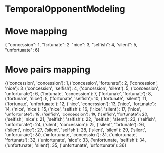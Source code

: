 # TemporalOpponentModeling

# Move mapping

{   "concession": 1,
    "fortunate": 2,
    "nice": 3,
    "selfish": 4,
    "silent": 5,
    "unfortunate": 6}

# Move pairs mapping
{('concession', 'concession'): 1,
 ('concession', 'fortunate'): 2,
 ('concession', 'nice'): 3,
 ('concession', 'selfish'): 4,
 ('concession', 'silent'): 5,
 ('concession', 'unfortunate'): 6,
 ('fortunate', 'concession'): 7,
 ('fortunate', 'fortunate'): 8,
 ('fortunate', 'nice'): 9,
 ('fortunate', 'selfish'): 10,
 ('fortunate', 'silent'): 11,
 ('fortunate', 'unfortunate'): 12,
 ('nice', 'concession'): 13,
 ('nice', 'fortunate'): 14,
 ('nice', 'nice'): 15,
 ('nice', 'selfish'): 16,
 ('nice', 'silent'): 17,
 ('nice', 'unfortunate'): 18,
 ('selfish', 'concession'): 19,
 ('selfish', 'fortunate'): 20,
 ('selfish', 'nice'): 21,
 ('selfish', 'selfish'): 22,
 ('selfish', 'silent'): 23,
 ('selfish', 'unfortunate'): 24,
 ('silent', 'concession'): 25,
 ('silent', 'fortunate'): 26,
 ('silent', 'nice'): 27,
 ('silent', 'selfish'): 28,
 ('silent', 'silent'): 29,
 ('silent', 'unfortunate'): 30,
 ('unfortunate', 'concession'): 31,
 ('unfortunate', 'fortunate'): 32,
 ('unfortunate', 'nice'): 33,
 ('unfortunate', 'selfish'): 34,
 ('unfortunate', 'silent'): 35,
 ('unfortunate', 'unfortunate'): 36}